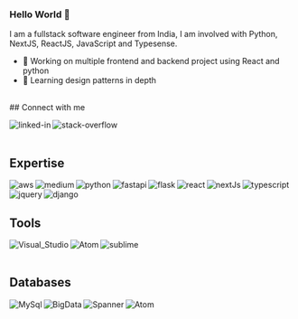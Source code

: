 
### Hello World 👋
I am a fullstack software engineer from India, I am involved with Python, NextJS, ReactJS, JavaScript and Typesense.
- 🔭 Working on multiple frontend and backend project using React and python
- 🌱 Learning design patterns in depth
<br>
## Connect with me

[<img align="left" alt="linked-in" src="https://img.shields.io/badge/linkedin-%230077B5.svg?&style=for-the-badge&logo=linkedin&logoColor=white" />](https://www.linkedin.com/in/manishy635/)
[<img align="left" alt="stack-overflow" src="https://img.shields.io/badge/stack%20overflow-FE7A16?logo=stack-overflow&logoColor=white&style=for-the-badge" />](https://stackoverflow.com/users/3864562/manishy635)

<br>
<br>

## Expertise


<img align="left" alt="aws" src="https://img.shields.io/badge/Amazon%20AWS-%23232F3E?logo=amazon-aws&logoColor=white&style=for-the-badge" />
<img align="left" alt="medium" src="https://img.shields.io/badge/postgres-%23316192.svg?&style=for-the-badge&logo=postgresql&logoColor=white" />
<img align="left" alt="python" src="https://img.shields.io/badge/Python-3.7-blue?&style=for-the-badge&logo=postgresql&logoColor=white" />
<img align="left" alt="fastapi" src="https://img.shields.io/badge/FastAPI-009688.svg?style=for-the-badge&logo=FastAPI&logoColor=white" />
<img  align="left" alt="flask" src="https://img.shields.io/badge/Flask-000000?style=for-the-badge&logo=flask&logoColor=white" />
<img align="left" alt="react" src="https://img.shields.io/badge/react%20-%2320232a.svg?&style=for-the-badge&logo=react&logoColor=%2361DAFB" />
<img align="left" alt="nextJs" src="https://img.shields.io/badge/Next.js-000000.svg?style=for-the-badge&logo=nextdotjs&logoColor=white"/> 
<img align="left" alt="typescript" src="https://img.shields.io/badge/TypeScript-3178C6.svg?style=for-the-badge&logo=TypeScript&logoColor=white"/> 
<img align="left" alt="jquery" src="https://img.shields.io/badge/jQuery-0769AD?style=for-the-badge&logo=jquery&logoColor=white" />
<img align="left" alt="django" src="https://img.shields.io/badge/Django-092E20?style=for-the-badge&logo=django&logoColor=white" />

<br>
<br>

## Tools

<img align="left" alt="Visual_Studio" src="https://img.shields.io/badge/Visual_Studio_Code-0078D4?style=for-the-badge&logo=visual%20studio%20code&logoColor=white" />
<img align="left" alt="Atom" src="https://img.shields.io/badge/Atom-66595C?style=for-the-badge&logo=Atom&logoColor=white" />
<img align="left" alt="sublime" src="https://img.shields.io/badge/sublime_text-%23575757.svg?&style=for-the-badge&logo=sublime-text&logoColor=important" />

<br>
<br>

## Databases

<img align="left" alt="MySql"  src="https://img.shields.io/badge/MySQL-00000F?style=for-the-badge&logo=mysql&logoColor=white" />
<img align="Sqlite" alt="Atom"  src="https://img.shields.io/badge/SQLite-07405E?style=for-the-badge&logo=sqlite&logoColor=white" />
<img align="left" alt="BigData" src="https://img.shields.io/badge/Google%20Bigtable-669DF6.svg?style=for-the-badge&logo=Google-Bigtable&logoColor=white"/>
<img align="left" alt="Spanner" src="https://img.shields.io/badge/Google%20Cloud%20Spanner-4285F4.svg?style=for-the-badge&logo=Google-Cloud-Spanner&logoColor=white"/>

